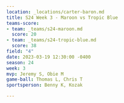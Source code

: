 ```yaml
---
location: _locations/carter-baron.md
title: S24 Week 3 - Maroon vs Tropic Blue
teams-score:
- team: _teams/s24-maroon.md
  score: 20
- team: _teams/s24-tropic-blue.md
  score: 38
field: "4"
date: 2023-03-19 12:30:00 -0400
season: 24
week: 3
mvp: Jeremy S, Obie M
game-ball: Thomas L, Chris T
sportsperson: Benny K, Kozak

---
```

